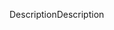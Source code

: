 <span data-ttu-id="5ad70-101">Description</span><span class="sxs-lookup"><span data-stu-id="5ad70-101">Description</span></span>
